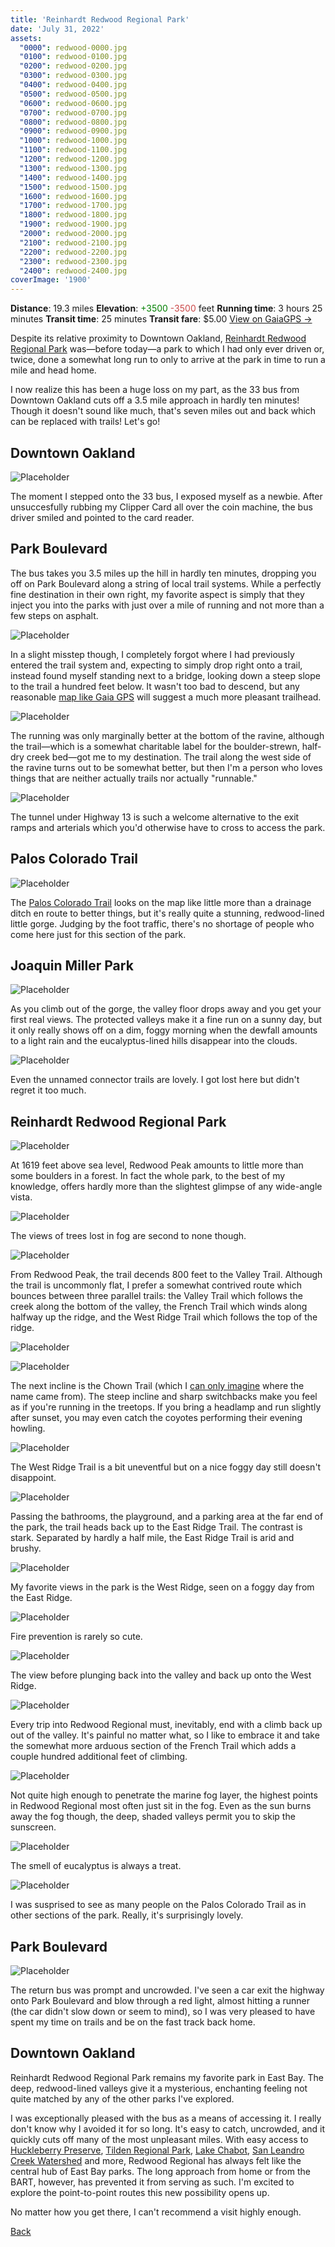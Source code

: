 ```yaml
---
title: 'Reinhardt Redwood Regional Park'
date: 'July 31, 2022'
assets:
  "0000": redwood-0000.jpg
  "0100": redwood-0100.jpg
  "0200": redwood-0200.jpg
  "0300": redwood-0300.jpg
  "0400": redwood-0400.jpg
  "0500": redwood-0500.jpg
  "0600": redwood-0600.jpg
  "0700": redwood-0700.jpg
  "0800": redwood-0800.jpg
  "0900": redwood-0900.jpg
  "1000": redwood-1000.jpg
  "1100": redwood-1100.jpg
  "1200": redwood-1200.jpg
  "1300": redwood-1300.jpg
  "1400": redwood-1400.jpg
  "1500": redwood-1500.jpg
  "1600": redwood-1600.jpg
  "1700": redwood-1700.jpg
  "1800": redwood-1800.jpg
  "1900": redwood-1900.jpg
  "2000": redwood-2000.jpg
  "2100": redwood-2100.jpg
  "2200": redwood-2200.jpg
  "2300": redwood-2300.jpg
  "2400": redwood-2400.jpg
coverImage: '1900'
---
```


<span data-behavior="introduction"></span>

<span class="intro-meta intro-meta--distance">**Distance**: 19.3 miles</span>
<span class="intro-meta intro-meta--elevation">**Elevation**: <span style="color:green">+3500</span> <span style="color:#ca4747">-3500</span> feet</span>
<span class="intro-meta intro-meta--time">**Running time**: 3 hours 25 minutes</span>
<span class="intro-meta intro-meta--transit">**Transit time**: 25 minutes</span>
<span class="intro-meta intro-meta--fare">**Transit fare**: $5.00</span>
<span class="intro-meta intro-meta--link">[View on GaiaGPS →](https://www.gaiagps.com/datasummary/track/87de7066a08c66eacca4a78791d45001/)</span>

Despite its relative proximity to Downtown Oakland, [Reinhardt Redwood Regional Park](https://www.ebparks.org/parks/reinhardt-redwood) was—before today—a park to which I had only ever driven or, twice, done a somewhat long run to only to arrive at the park in time to run a mile and head home.

I now realize this has been a huge loss on my part, as the 33 bus from Downtown Oakland cuts off a 3.5 mile approach in hardly ten minutes! Though it doesn't sound like much, that's seven miles out and back which can be replaced with trails! Let's go!

<span data-behavior="anchor" data-feature-index="0" data-mile-position="0"></span>
## Downtown Oakland

<span data-behavior="anchor" data-feature-index="0" data-mile-position="0"></span>

![Placeholder](redwood-0000.jpg)

The moment I stepped onto the 33 bus, I exposed myself as a newbie. After unsuccesfully rubbing my Clipper Card all over the coin machine, the bus driver smiled and pointed to the card reader.


<span data-behavior="anchor" data-feature-index="1" data-mile-position="0"></span>
## Park Boulevard

<span data-behavior="anchor" data-feature-index="1" data-mile-position="0"></span>
The bus takes you 3.5 miles up the hill in hardly ten minutes, dropping you off on Park Boulevard along a string of local trail systems. While a perfectly fine destination in their own right, my favorite aspect is simply that they inject you into the parks with just over a mile of running and not more than a few steps on asphalt.

<span data-behavior="anchor" data-feature-index="1" data-mile-position="0.1"></span>
![Placeholder](redwood-0100.jpg)

In a slight misstep though, I completely forgot where I had previously entered the trail system and, expecting to simply drop right onto a trail, instead found myself standing next to a bridge, looking down a steep slope to the trail a hundred feet below. It wasn't too bad to descend, but any reasonable [map like Gaia GPS](https://www.gaiagps.com/map/?loc=15.5/-122.2149/37.8097) will suggest a much more pleasant trailhead.

<span data-behavior="anchor" data-feature-index="1" data-mile-position="0.75"></span>
![Placeholder](redwood-0200.jpg)

The running was only marginally better at the bottom of the ravine, although the trail—which is a somewhat charitable label for the boulder-strewn, half-dry creek bed—got me to my destination. The trail along the west side of the ravine turns out to be somewhat better, but then I'm a person who loves things that are neither actually trails nor actually "runnable."

<span data-behavior="anchor" data-feature-index="1" data-mile-position="1.35"></span>
![Placeholder](redwood-2300.jpg)

The tunnel under Highway 13 is such a welcome alternative to the exit ramps and arterials which you'd otherwise have to cross to access the park.

<span data-behavior="anchor" data-feature-index="1" data-mile-position="1.7" data-split></span>
## Palos Colorado Trail

<span data-behavior="anchor" data-feature-index="1" data-mile-position="1.7"></span>
![Placeholder](redwood-0400.jpg)

The [Palos Colorado Trail](http://www.redwoodhikes.com/EastBay/JoaquinMiller.html) looks on the map like little more than a drainage ditch en route to better things, but it's really quite a stunning, redwood-lined little gorge. Judging by the foot traffic, there's no shortage of people who come here just for this section of the park.

<span data-behavior="anchor" data-feature-index="1" data-mile-position="2.5" data-split></span>
## Joaquin Miller Park

<span data-behavior="anchor" data-feature-index="1" data-mile-position="3.0"></span>
![Placeholder](redwood-0600.jpg)

As you climb out of the gorge, the valley floor drops away and you get your first real views. The protected valleys make it a fine run on a sunny day, but it only really shows off on a dim, foggy morning when the dewfall amounts to a light rain and the eucalyptus-lined hills disappear into the clouds.

<span data-behavior="anchor" data-feature-index="1" data-mile-position="3.5"></span>
![Placeholder](redwood-0700.jpg)

Even the unnamed connector trails are lovely. I got lost here but didn't regret it too much.

<span data-behavior="anchor" data-feature-index="1" data-mile-position="3.85" data-split></span>
## Reinhardt Redwood Regional Park

<span data-behavior="anchor" data-feature-index="1" data-mile-position="4.3"></span>
![Placeholder](redwood-0800.jpg)

At 1619 feet above sea level, Redwood Peak amounts to little more than some boulders in a forest. In fact the whole park, to the best of my knowledge, offers hardly more than the slightest glimpse of any wide-angle vista.

<span data-behavior="anchor" data-feature-index="1" data-mile-position="4.4"></span>
![Placeholder](redwood-0900.jpg)

The views of trees lost in fog are second to none though.

<span data-behavior="anchor" data-feature-index="1" data-mile-position="5.5"></span>
![Placeholder](redwood-1000.jpg)

From Redwood Peak, the trail decends 800 feet to the Valley Trail. Although the trail is uncommonly flat, I prefer a somewhat contrived route which bounces between three parallel trails: the Valley Trail which follows the creek along the bottom of the valley, the French Trail which winds along halfway up the ridge, and the West Ridge Trail which follows the top of the ridge.

<span data-behavior="anchor" data-feature-index="1" data-mile-position="6.15"></span>
![Placeholder](redwood-1100.jpg)

<span data-behavior="anchor" data-feature-index="1" data-mile-position="8.05"></span>
![Placeholder](redwood-1200.jpg)

The next incline is the Chown Trail (which I [can only imagine](https://linux.die.net/man/1/chown) where the name came from). The steep incline and sharp switchbacks make you feel as if you're running in the treetops. If you bring a headlamp and run slightly after sunset, you may even catch the coyotes performing their evening howling.

<span data-behavior="anchor" data-feature-index="1" data-mile-position="8.5"></span>
![Placeholder](redwood-1300.jpg)

The West Ridge Trail is a bit uneventful but on a nice foggy day still doesn't disappoint.

<span data-behavior="anchor" data-feature-index="1" data-mile-position="10.4"></span>
![Placeholder](redwood-1400.jpg)

Passing the bathrooms, the playground, and a parking area at the far end of the park, the trail heads back up to the East Ridge Trail. The contrast is stark. Separated by hardly a half mile, the East Ridge Trail is arid and brushy.

<span data-behavior="anchor" data-feature-index="1" data-mile-position="11.8"></span>
![Placeholder](redwood-1600.jpg)

My favorite views in the park is the West Ridge, seen on a foggy day from the East Ridge.

<span data-behavior="anchor" data-feature-index="1" data-mile-position="12.5"></span>
![Placeholder](redwood-1700.jpg)

Fire prevention is rarely so cute.

<span data-behavior="anchor" data-feature-index="1" data-mile-position="12.7"></span>
![Placeholder](redwood-1800.jpg)

The view before plunging back into the valley and back up onto the West Ridge.

<span data-behavior="anchor" data-feature-index="1" data-mile-position="14.05"></span>
![Placeholder](redwood-1900.jpg)

Every trip into Redwood Regional must, inevitably, end with a climb back up out of the valley. It's painful no matter what, so I like to embrace it and take the somewhat more arduous section of the French Trail which adds a couple hundred additional feet of climbing.

<span data-behavior="anchor" data-feature-index="1" data-mile-position="14.4"></span>
![Placeholder](redwood-2000.jpg)

Not quite high enough to penetrate the marine fog layer, the highest points in Redwood Regional most often just sit in the fog. Even as the sun burns away the fog though, the deep, shaded valleys permit you to skip the sunscreen.

<span data-behavior="anchor" data-feature-index="1" data-mile-position="16.0"></span>
![Placeholder](redwood-2100.jpg)

The smell of eucalyptus is always a treat.

<span data-behavior="anchor" data-feature-index="1" data-mile-position="17.0"></span>
![Placeholder](redwood-2200.jpg)

I was susprised to see as many people on the Palos Colorado Trail as in other sections of the park. Really, it's surprisingly lovely.


<span data-behavior="anchor" data-feature-index="2" data-mile-position="0"></span>
## Park Boulevard

<span data-behavior="anchor" data-feature-index="2" data-mile-position="0"></span>
![Placeholder](redwood-2400.jpg)

The return bus was prompt and uncrowded. I've seen a car exit the highway onto Park Boulevard and blow through a red light, almost hitting a runner (the car didn't slow down or seem to mind), so I was very pleased to have spent my time on trails and be on the fast track back home.

<span data-behavior="anchor" data-feature-index="2" data-mile-position="3.5"></span>
## Downtown Oakland

<span data-behavior="conclusion"></span>

Reinhardt Redwood Regional Park remains my favorite park in East Bay. The deep, redwood-lined valleys give it a mysterious, enchanting feeling not quite matched by any of the other parks I've explored.

I was exceptionally pleased with the bus as a means of accessing it. I really don't know why I avoided it for so long. It's easy to catch, uncrowded, and it quickly cuts off many of the most unpleasant miles. With easy access to [Huckleberry Preserve](https://www.ebparks.org/parks/huckleberry), [Tilden Regional Park](https://www.ebparks.org/parks/tilden), [Lake Chabot](https://www.ebparks.org/parks/lake-chabot), [San Leandro Creek Watershed](https://www.ebmud.com/recreation/east-bay/east-bay-trails) and more, Redwood Regional has always felt like the central hub of East Bay parks. The long approach from home or from the BART, however, has prevented it from serving as such. I'm excited to explore the point-to-point routes this new possibility opens up.

No matter how you get there, I can't recommend a visit highly enough.

[Back]()
